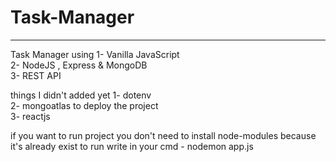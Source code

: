 # Task-Manager
---

Task Manager using 1- Vanilla JavaScript <br/>
                   2- NodeJS , Express & MongoDB <br/>
                   3- REST API <br/> 

things I didn't added yet 1- dotenv <br/>
                          2- mongoatlas to deploy the project <br/>
                          3- reactjs  <br/> 
                          
if you want to run project you don't need to install node-modules because it's already exist 
to run write in your cmd  - nodemon app.js                          
